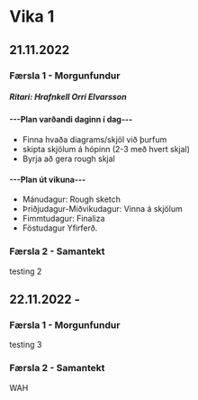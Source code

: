 # Vika 1
## 21.11.2022
### Færsla 1 - Morgunfundur
##### Ritari: Hrafnkell Orri Elvarsson
#### ---Plan varðandi daginn í dag---
- Finna hvaða diagrams/skjöl við þurfum
- skipta skjölum á hópinn (2-3 með hvert skjal)
- Byrja að gera rough skjal
#### ---Plan út vikuna---
- Mánudagur: Rough sketch
- Þriðjudagur-Miðvikudagur: Vinna á skjölum
- Fimmtudagur: Finaliza
- Föstudagur Yfirferð.

### Færsla 2 - Samantekt
testing 2


## 22.11.2022 - 
### Færsla 1 - Morgunfundur
testing 3

### Færsla 2 - Samantekt
WAH
